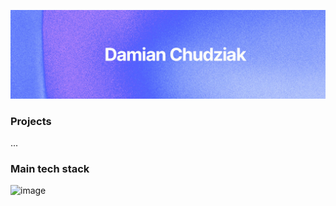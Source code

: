 <img src="baner.jpg"></img>
### Projects
...
### Main tech stack
![image](https://skillicons.dev/icons?i=git,html,css,typescript,react,nextjs,tailwind,postgresql)
